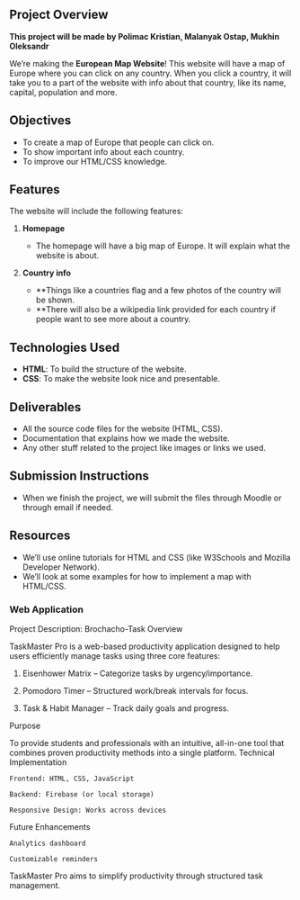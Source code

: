 ## Project Overview

**This project will be made by Polimac Kristian, Malanyak Ostap, Mukhin Oleksandr**

We’re making the **European Map Website**! This website will have a map of Europe where you can click on any country. When you click a country, it will take you to a part of the website with info about that country, like its name, capital, population and more.

## Objectives
- To create a map of Europe that people can click on.
- To show important info about each country.
- To improve our HTML/CSS knowledge.

## Features
The website will include the following features:

1. **Homepage**
   - The homepage will have a big map of Europe. It will explain what the website is about.

2. **Country info**
   - **Things like a countries flag and a few photos of the country will be shown.
   - **There will also be a wikipedia link provided for each country if people want to see more about a country.

## Technologies Used
- **HTML**: To build the structure of the website.
- **CSS**: To make the website look nice and presentable.

## Deliverables
- All the source code files for the website (HTML, CSS).
- Documentation that explains how we made the website.
- Any other stuff related to the project like images or links we used.

## Submission Instructions
- When we finish the project, we will submit the files through Moodle or through email if needed.

## Resources
- We’ll use online tutorials for HTML and CSS (like W3Schools and Mozilla Developer Network).
- We’ll look at some examples for how to implement a map with HTML/CSS.


### Web Application

Project Description: Brochacho-Task
Overview

TaskMaster Pro is a web-based productivity application designed to help users efficiently manage tasks using three core features:

1. Eisenhower Matrix – Categorize tasks by urgency/importance.

2. Pomodoro Timer – Structured work/break intervals for focus.

3. Task & Habit Manager – Track daily goals and progress.

Purpose

To provide students and professionals with an intuitive, all-in-one tool that combines proven productivity methods into a single platform.
Technical Implementation

    Frontend: HTML, CSS, JavaScript

    Backend: Firebase (or local storage)

    Responsive Design: Works across devices

Future Enhancements

    Analytics dashboard

    Customizable reminders

TaskMaster Pro aims to simplify productivity through structured task management.